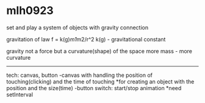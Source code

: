 # mlh0923
set and play a system of objects with gravity connection

gravitation of law f = k(g)*m1*m2/r^2
k(g) - gravitational constant

gravity not a force but a curvature(shape) of the space
more mass - more curvature

--------------------------------------------------------
tech: canvas, button
-canvas with handling the position of touching(clicking) and the time of touching
*for creating an object with the position and the size(time)
-button switch: start/stop animation
*need setInterval